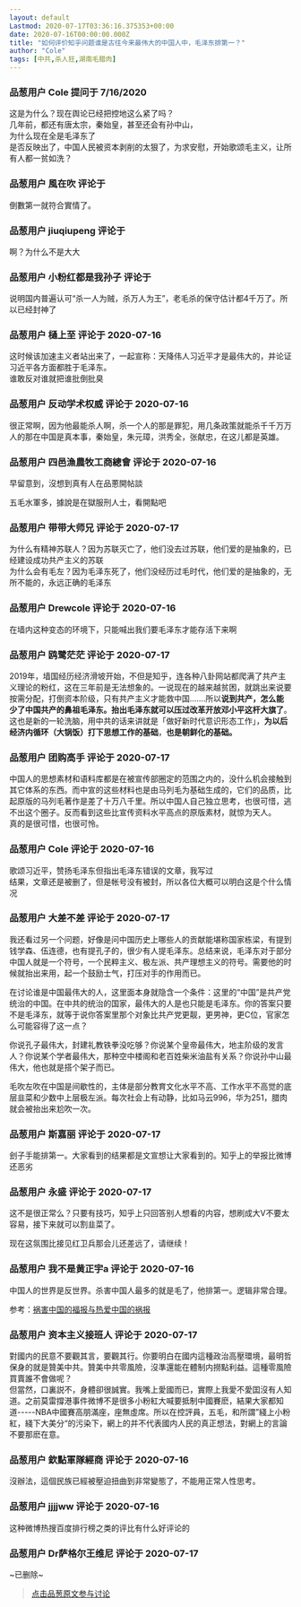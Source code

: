 ```yaml
---
layout: default
Lastmod: 2020-07-17T03:36:16.375353+00:00
date: 2020-07-16T00:00:00.000Z
title: "如何评价知乎问题谁是古往今来最伟大的中国人中，毛泽东排第一？"
author: "Cole"
tags: [中共,杀人狂,湖南毛腊肉]
---
```



### 品葱用户 **Cole** 提问于 7/16/2020
    
这是为什么？现在舆论已经把控地这么紧了吗？  
几年前，都还有唐太宗，秦始皇，甚至还会有孙中山，  
为什么现在全是毛泽东了  
是否反映出了，中国人民被资本剥削的太狠了，为求安慰，开始歌颂毛主义，让所有人都一贫如洗？
    
                

### 品葱用户 **風在吹** 评论于 
        
倒數第一就符合實情了。
        
                

### 品葱用户 **jiuqiupeng** 评论于 
        
啊？为什么不是大大
        
                

### 品葱用户 **小粉红都是我孙子** 评论于 
        
说明国内普遍认可“杀一人为贼，杀万人为王”，老毛杀的保守估计都4千万了。所以已经封神了
        
                

### 品葱用户 **樋上至** 评论于 2020-07-16
        
这时候该加速主义者站出来了，一起宣称：天降伟人习近平才是最伟大的，并论证习近平各方面都胜于毛泽东。  
谁敢反对谁就把谁批倒批臭
        
                

### 品葱用户 **反动学术权威** 评论于 2020-07-16
        
很正常啊，因为他最能杀人啊，杀一个人的那是罪犯，用几条政策就能杀千千万万人的那在中国是真本事，秦始皇，朱元璋，洪秀全，张献忠，在这儿都是英雄。
        
                

### 品葱用户 **四邑漁農牧工商總會** 评论于 2020-07-16
        
早留意到，沒想到真有人在品蔥開帖談  
  
五毛水軍多，據說是在獄服刑人士，看開點吧
        
                

### 品葱用户 **带带大师兄** 评论于 2020-07-17
        
为什么有精神苏联人？因为苏联灭亡了，他们没去过苏联，他们爱的是抽象的，已经建设成功共产主义的苏联  
为什么会有毛左？因为毛泽东死了，他们没经历过毛时代，他们爱的是抽象的，无所不能的，永远正确的毛泽东
        
                

### 品葱用户 **Drewcole** 评论于 2020-07-16
        
在墙内这种变态的环境下，只能喊出我们要毛泽东才能存活下来啊
        
                

### 品葱用户 **鸥鹭茫茫** 评论于 2020-07-17
        
2019年，墙国经历经济滑坡开始，不但是知乎，连各种八卦网站都爬满了共产主义理论的粉红，这在三年前是无法想象的。一说现在的越来越贫困，就跳出来说要按需分配，打倒资本阶级，只有共产主义才能救中国.......所以**说到共产，怎么能少了中国共产的鼻祖毛泽东。抬出毛泽东就可以压过改革开放邓小平这杆大旗了**。这也是新的一轮洗脑，用中共的话来讲就是「做好新时代意识形态工作」，**为以后经济内循环（大锅饭）打下思想工作的基础**，**也是朝鲜化的基础。**
        
                

### 品葱用户 **团购高手** 评论于 2020-07-17
        
中国人的思想素材和语料库都是在被宣传部圈定的范围之内的，没什么机会接触到其它体系的东西。而中宣的这些材料也是由马列毛为基础生成的，它们的品质，比起原版的马列毛著作是差了十万八千里。所以中国人自己独立思考，也很可惜，逃不出这个圈子。反而看到这些比宣传资料水平高点的原版素材，就惊为天人。  
真的是很可惜，也很可怜。
        
                

### 品葱用户 **Cole** 评论于 2020-07-16
        
歌颂习近平，赞扬毛泽东但指出毛泽东错误的文章，我写过  
结果，文章还是被删了，但是帐号没有被封，所以各位大概可以明白这是个什么情况
        
                

### 品葱用户 **大差不差** 评论于 2020-07-17
        
我还看过另一个问题，好像是问中国历史上哪些人的贡献能堪称国家栋梁，有提到钱学森、伍连德，也有提孔子的，很少有人提毛泽东。总结来说，毛泽东对于部分中国人就是一个符号，一个民粹主义、极左派、共产理想主义的符号。需要他的时候就抬出来用，起一个鼓励士气，打压对手的作用而已。  
  
在讨论谁是中国最伟大的人，这里面本身就隐含一个条件：这里的“中国”是共产党统治的中国。在中共的统治的国家，最伟大的人是也只能是毛泽东。你的答案只要不是毛泽东，就等于说你答案里那个对象比共产党更靓，更男神，更C位，官家怎么可能容得了这一点？  
  
你说孔子最伟大，封建礼教铁拳没吃够？你说某个皇帝最伟大，地主阶级的发言人？你说某个学者最伟大，那种空中楼阁和老百姓柴米油盐有关系？你说孙中山最伟大，他也就是搭个架子而已。  
  
毛吹左吹在中国是间歇性的，主体是部分教育文化水平不高、工作水平不高觉的底层韭菜和少数中上层极左派。每次社会上有动静，比如马云996，华为251，腊肉就会被抬出来尬吹一次。
        
                

### 品葱用户 **斯嘉丽** 评论于 2020-07-17
        
刽子手能排第一。大家看到的结果都是文宣想让大家看到的。知乎上的举报比微博还恶劣
        
                

### 品葱用户 **永盛** 评论于 2020-07-17
        
这不是很正常么？只要有技巧，知乎上只回答别人想看的内容，想刷成大V不要太容易，接下来就可以割韭菜了。  
  
现在这氛围比接见红卫兵那会儿还差远了，请继续！
        
                

### 品葱用户 **我不是黄正宇a** 评论于 2020-07-16
        
中国人的世界是反世界。杀害中国人最多的就是毛了，他排第一。逻辑非常合理。  
  
参考：[祸害中国的福报与热爱中国的祸报](https://www.pincong.rocks/article/2054 "https://www.pincong.rocks/article/2054")
        
                

### 品葱用户 **资本主义接班人** 评论于 2020-07-17
        
對國内的民意不要觀其言，要觀其行。你要明白在國内這種政治高壓環境，最明哲保身的就是贊美中共。贊美中共零風險，沒準還能在體制内撈點利益。這種零風險買賣誰不會做呢？  
但當然，口裏説不，身體卻很誠實。我嘴上愛國而已，實際上我愛不愛囯沒有人知道。之前莫雷撐港事件微博不是很多小粉紅大喊要抵制中國賽麽，結果大家都知道-----NBA中國賽高朋滿座，座無虛席。所以在控評員，五毛，和所謂”綫上小粉紅，綫下大美分“的污染下，網上的并不代表國内人民的真正想法，對網上的言論不要那麽在意。
        
                

### 品葱用户 **欽點軍隊經商** 评论于 2020-07-16
        
沒辦法，這個民族已經被壓迫扭曲到非常變態了，不能用正常人性思考。
        
                

### 品葱用户 **jjjjww** 评论于 2020-07-16
        
这种微博热搜百度排行榜之类的评比有什么好评论的
        
                

### 品葱用户 **Dr萨格尔王维尼** 评论于 2020-07-17
        
~已删除~
        
                





> [点击品葱原文参与讨论](https://pincong.rocks/question/28583)

